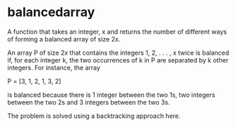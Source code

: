 # balancedarray
A function that takes an integer, x and returns the number of different ways of forming a balanced array of size 2x.

An array P of size 2x that contains the integers 1, 2, . . . , x twice is balanced if, for each
integer k, the two occurrences of k in P are separated by k other integers. For instance, the array

P = [3, 1, 2, 1, 3, 2]

is balanced because there is 1 integer between the two 1s, two integers between the two 2s and 3 integers between the two 3s. 

The problem is solved using a backtracking approach here. 
